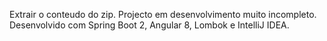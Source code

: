 
Extrair o conteudo do zip. Projecto em desenvolvimento muito incompleto. Desenvolvido com Spring Boot 2, Angular 8, Lombok e IntelliJ IDEA.
